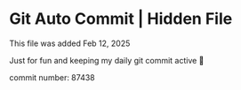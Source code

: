 # Git Auto Commit | Hidden File

This file was added Feb 12, 2025

Just for fun and keeping my daily git commit active 🤪

commit number: 87438
